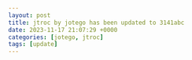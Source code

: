 ```yaml
---
layout: post
title: jtroc by jotego has been updated to 3141abc
date: 2023-11-17 21:07:29 +0000
categories: [jotego, jtroc]
tags: [update]
---
```


